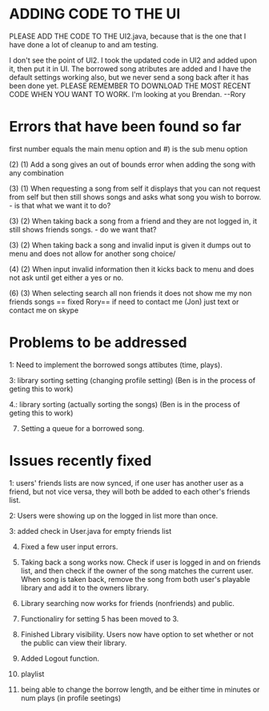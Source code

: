 ADDING CODE TO THE UI
=====================
PLEASE ADD THE CODE TO THE UI2.java, because that is the one that I have done a lot of cleanup to and am testing.

I don't see the point of UI2. I took the updated code in UI2 and added upon it, then put it in UI. The borrowed song atributes are added
and I have the default settings working also, but we never send a song back after it has been done yet.
PLEASE REMEMBER TO DOWNLOAD THE MOST RECENT CODE WHEN YOU WANT TO WORK. I'm looking at you Brendan. --Rory

Errors that have been found so far
==================================
first number equals the main menu option and #) is the sub menu option

(2) (1) Add a song gives an out of bounds error when adding the song with any combination

(3) (1) When requesting a song from self it displays that you can not request from self but then still shows songs and asks what song you wish to borrow.
	    - is that what we want it to do?
   
(3) (2) When taking back a song from a friend and they are not logged in, it still shows friends songs.
	    - do we want that?
  
(3) (2) When taking back a song and invalid input is given it dumps out to menu and does not allow for another song choice/

(4) (2) When input invalid information then it kicks back to menu and does not ask until get either a yes or no.

(6) (3) When selecting search all non friends it does not show me my non friends songs == fixed Rory==
if need to contact me (Jon) just text or contact me on skype


Problems to be addressed
=====================

1: Need to implement the borrowed songs attibutes (time, plays). 

3: library sorting setting (changing profile setting) (Ben is in the process of geting this to work)

4.: library sorting (actually sorting the songs) (Ben is in the process of geting this to work)

7. Setting a queue for a borrowed song.



Issues recently fixed
=====================

1: users' friends lists are now synced, if one user has another user as a friend, but not vice versa,
they will both be added to each other's friends list.

2: Users were showing up on the logged in list more than once.

3: added check in User.java for empty friends list

4. Fixed a few user input errors. 

5. Taking back a song works now. Check if user is logged in and on friends list, and then check if the owner of the song matches the current user. When song is taken back, remove the song from both user's playable library and add it to the owners library.

6. Library searching now works for friends (nonfriends) and public.

7. Functionaliry for setting 5 has been moved to 3.

8. Finished Library visibility. Users now have option to set whether or not the public can view their library.

9. Added Logout function.

10. playlist 
 
11. being able to change the borrow length, and be either time in minutes or num plays (in profile seetings)
